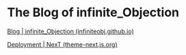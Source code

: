 # The Blog of infinite_Objection

[Blog | infinite_Objection (infiniteobj.github.io)](https://infiniteobj.github.io/)

[Deployment | NexT (theme-next.js.org)](https://theme-next.js.org/docs/getting-started/deployment.html)
